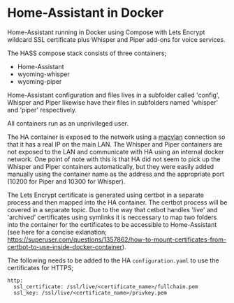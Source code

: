 # Home-Assistant in Docker

Home-Assistant running in Docker using Compose with Lets Encrypt wildcard SSL certificate plus Whisper and Piper add-ons for voice services.

The HASS compose stack consists of three containers;
* Home-Assistant
* wyoming-whisper
* wyoming-piper

Home-Assistant configuration and files lives in a subfolder called 'config', Whisper and Piper likewise have their files in subfolders named 'whisper' and 'piper' respectively.

All containers run as an unprivileged user.

The HA container is exposed to the network using a [macvlan](https://github.com/Fraddles/Home-Automation/tree/main/macvlan) connection so that it has a real IP on the main LAN.  The Whisper and Piper containers are not exposed to the LAN and communicate with HA using an internal docker network.  One point of note with this is that HA did not seem to pick up the Whisper and Piper containers automatically, but they were easily added manually using the container name as the address and the appropriate port (10200 for Piper and 10300 for Whisper).

The Lets Encrypt certificate is generated using certbot in a separate process and then mapped into the HA container.  The certbot process will be covered in a separate topic.  Due to the way that cetbot handles 'live' and 'archived' certificates using symlinks it is neccessary to map two folders into the container for the certificates to be accessible to Home-Assistant (see here for a concise exlanation; https://superuser.com/questions/1357862/how-to-mount-certificates-from-certbot-to-use-inside-docker-container).

The following needs to be added to the HA `configuration.yaml` to use the certificates for HTTPS;
```
http:
  ssl_certificate: /ssl/live/<certificate_name>/fullchain.pem
  ssl_key: /ssl/live/<certificate_name>/privkey.pem
```
